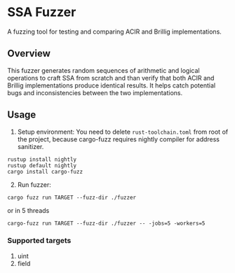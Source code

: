 # SSA Fuzzer

A fuzzing tool for testing and comparing ACIR and Brillig implementations.

## Overview

This fuzzer generates random sequences of arithmetic and logical operations to craft SSA from scratch and than verify that both ACIR and Brillig implementations produce identical results. It helps catch potential bugs and inconsistencies between the two implementations.


## Usage

1. Setup environment:
You need to delete `rust-toolchain.toml` from root of the project, because cargo-fuzz requires nightly compiler for address sanitizer.
```
rustup install nightly
rustup default nightly
cargo install cargo-fuzz
```

2. Run fuzzer:
```
cargo fuzz run TARGET --fuzz-dir ./fuzzer
```

or in 5 threads
```
cargo-fuzz run TARGET --fuzz-dir ./fuzzer -- -jobs=5 -workers=5
```

### Supported targets

1. uint
2. field